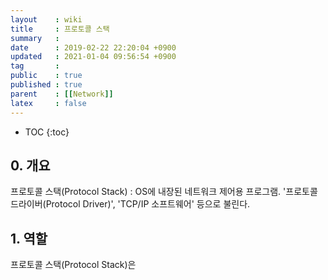 ```yaml
---
layout    : wiki
title     : 프로토콜 스택
summary   : 
date      : 2019-02-22 22:20:04 +0900
updated   : 2021-01-04 09:56:54 +0900
tag       : 
public    : true
published : true
parent    : [[Network]]
latex     : false
---
```

* TOC
{:toc}

## 0. 개요

프로토콜 스택(Protocol Stack) : OS에 내장된 네트워크 제어용 프로그램. '프로토콜 드라이버(Protocol Driver)', 'TCP/IP 소프트웨어' 등으로 불린다.

## 1. 역할

프로토콜 스택(Protocol Stack)은 

